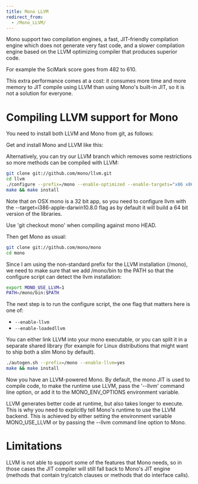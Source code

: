 ```yaml
---
title: Mono LLVM
redirect_from:
  - /Mono_LLVM/
---
```


Mono support two compilation engines, a fast, JIT-friendly compilation
engine which does not generate very fast code, and a slower
compilation engine based on the LLVM optimizing compiler that produces
superior code.

For example the SciMark score goes from 482 to 610.

This extra performance comes at a cost: it consumes more time and more
memory to JIT compile using LLVM than using Mono's built-in JIT, so it
is not a solution for everyone.

Compiling LLVM support for Mono
===============================

You need to install both LLVM and Mono from git, as follows:

Get and install Mono and LLVM like this:

Alternatively, you can try our LLVM branch which removes some restrictions so more methods can be compiled with LLVM:

``` bash
git clone git://github.com/mono/llvm.git
cd llvm
./configure --prefix=/mono --enable-optimized --enable-targets="x86 x86_64"
make && make install
```

Note that on OSX mono is a 32 bit app, so you need to configure llvm
with the --target=i386-apple-darwin10.8.0 flag as by default it will
build a 64 bit version of the libraries.

Use 'git checkout mono' when compiling against mono HEAD.

Then get Mono as usual:

``` bash
git clone git://github.com/mono/mono
cd mono
```

Since I am using the non-standard prefix for the LLVM installation (/mono), we need to make sure that we add /mono/bin to the PATH so that the configure script can detect the llvm installation:

``` bash
export MONO_USE_LLVM=1
PATH=/mono/bin:$PATH
```

The next step is to run the configure script, the one flag that matters here is one of:

- `--enable-llvm`
- `--enable-loadedllvm`

You can either link LLVM into your mono executable, or you can split it in a separate shared library (for example for Linux distributions that might want to ship both a slim Mono by default).

``` bash
./autogen.sh --prefix=/mono --enable-llvm=yes
make && make install
```

Now you have an LLVM-powered Mono. By default, the mono JIT is used to
compile code, to make the runtime use LLVM, pass the '--llvm' command
line option, or add it to the MONO_ENV_OPTIONS environment variable.

LLVM generates better code at runtime, but also takes longer to
execute. This is why you need to explicitly tell Mono's runtime to use
the LLVM backend. This is achieved by either setting the environment
variable MONO_USE_LLVM or by passing the --llvm command line option to
Mono.

Limitations
===========

LLVM is not able to support some of the features that Mono needs, so
in those cases the JIT compiler will still fall back to Mono's JIT
engine (methods that contain try/catch clauses or methods that do
interface calls).

